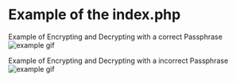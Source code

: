 # Example of the index.php
Example of Encrypting and Decrypting with a correct Passphrase
![example gif](https://i.gyazo.com/28ff4dfd22c6f8c6ba1767e03cd6f46a.gif)

Example of Encrypting and Decrypting with a incorrect Passphrase
![example gif](https://i.gyazo.com/a96ec0202ddcd9ec3780b8c69ef74656.gif)
